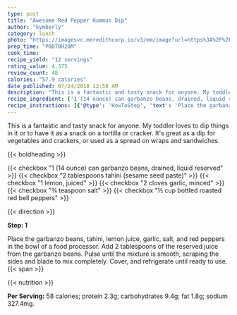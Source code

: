 ```yaml
---
type: post
title: "Awesome Red Pepper Hummus Dip"
author: "kymberly"
category: lunch
photo: "https://imagesvc.meredithcorp.io/v3/mm/image?url=https%3A%2F%2Fimages.media-allrecipes.com%2Fuserphotos%2F1421850.jpg"
prep_time: "P0DT0H20M"
cook_time: 
recipe_yield: "12 servings"
rating_value: 4.375
review_count: 48
calories: "57.9 calories"
date_published: 07/24/2018 12:58 AM
description: "This is a fantastic and tasty snack for anyone. My toddler loves to dip things in it or to have it as a snack on a tortilla or cracker. It's great as a dip for vegetables and crackers, or used as a spread on wraps and sandwiches."
recipe_ingredient: ['1 (14 ounce) can garbanzo beans, drained, liquid reserved', '2 tablespoons tahini (sesame seed paste)', '1 lemon, juiced', '2 cloves garlic, minced', '¾ teaspoon salt', '½ cup bottled roasted red bell peppers']
recipe_instructions: [{'@type': 'HowToStep', 'text': 'Place the garbanzo beans, tahini, lemon juice, garlic, salt, and red peppers in the bowl of a food processor. Add 2 tablespoons of the reserved juice from the garbanzo beans. Pulse until the mixture is smooth, scraping the sides and blade to mix completely. Cover, and refrigerate until ready to  use.\n'}]
---
```


This is a fantastic and tasty snack for anyone. My toddler loves to dip things in it or to have it as a snack on a tortilla or cracker. It's great as a dip for vegetables and crackers, or used as a spread on wraps and sandwiches. 

{{< boldheading >}}

{{< checkbox "1 (14 ounce) can garbanzo beans, drained, liquid reserved" >}}
{{< checkbox "2 tablespoons tahini (sesame seed paste)" >}}
{{< checkbox "1  lemon, juiced" >}}
{{< checkbox "2 cloves garlic, minced" >}}
{{< checkbox "¾ teaspoon salt" >}}
{{< checkbox "½ cup bottled roasted red bell peppers" >}}


{{< direction >}}

**Step: 1**

Place the garbanzo beans, tahini, lemon juice, garlic, salt, and red peppers in the bowl of a food processor. Add 2 tablespoons of the reserved juice from the garbanzo beans. Pulse until the mixture is smooth, scraping the sides and blade to mix completely. Cover, and refrigerate until ready to  use.{{< span >}}

{{< nutrition >}}

**Per Serving:** 58 calories; protein 2.3g; carbohydrates 9.4g; fat 1.8g; sodium 327.4mg.